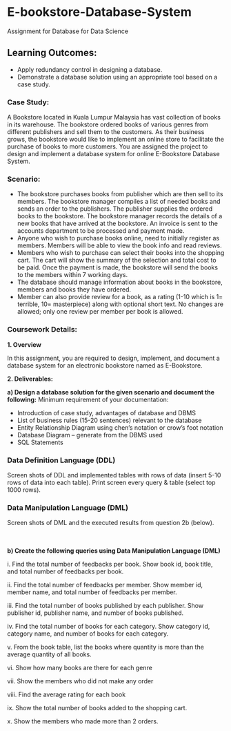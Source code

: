 # E-bookstore-Database-System
Assignment for Database for Data Science

<h2> Learning Outcomes: </h2>

- Apply redundancy control in designing a database.
- Demonstrate a database solution using an appropriate tool based on a case study.

### Case Study:
A Bookstore located in Kuala Lumpur Malaysia has vast collection of books in its warehouse. The bookstore ordered books of various genres from different publishers and sell them to the customers. As their business grows, the bookstore would like to implement an online store to facilitate the purchase of books to more customers. You are assigned the project to design and implement a database system for online E-Bookstore Database System. 

### Scenario:
- The bookstore purchases books from publisher which are then sell to its members. The bookstore manager compiles a list of needed books and sends an order to the publishers. The publisher supplies the ordered books to the bookstore. The bookstore manager records the details of a new books that have arrived at the bookstore. An invoice is sent to the accounts department to be processed and payment made.
- Anyone who wish to purchase books online, need to initially register as members. Members will be able to view the book info and read reviews.
- Members who wish to purchase can select their books into the shopping cart. The cart will show the summary of the selection and total cost to be paid. Once the payment is made, the bookstore will send the books to the members within 7 working days.
- The database should manage information about books in the bookstore, members and books they have ordered.
- Member can also provide review for a book, as a rating (1-10 which is 1= terrible, 10= masterpiece) along with optional short text. No changes are allowed; only one review per member per book is allowed.

### Coursework Details:
**1.	Overview**

In this assignment, you are required to design, implement, and document a database system for an electronic bookstore named as E-Bookstore.

**2.	Deliverables:**

**a)	Design a database solution for the given scenario and document the following:**
Minimum requirement of your documentation:
- Introduction of case study, advantages of database and DBMS
- List of business rules (15-20 sentences) relevant to the database
- Entity Relationship Diagram using chen’s notation or crow’s foot notation
- Database Diagram – generate from the DBMS used
- SQL Statements
  
### Data Definition Language (DDL) 
Screen shots of DDL and implemented tables with rows of data (insert 5-10 rows of data into each table). Print screen every query & table (select top 1000 rows).

### Data Manipulation Language (DML)
Screen shots of DML and the executed results from question 2b (below).

<br></br>
**b)	Create the following queries using Data Manipulation Language (DML)**

i.	Find the total number of feedbacks per book. Show book id, book title, and total number of feedbacks per book.

ii.	Find the total number of feedbacks per member. Show member id, member name, and total number of feedbacks per member.

iii.	Find the total number of books published by each publisher. Show publisher id, publisher name, and number of books published.

iv.	Find the total number of books for each category. Show category id, category name, and number of books for each category.

v.	From the book table, list the books where quantity is more than the average quantity of all books. 

vi.	Show how many books are there for each genre

vii.	Show the members who did not make any order

viii.	Find the average rating for each book

ix.	Show the total number of books added to the shopping cart.

x.	Show the members who made more than 2 orders.

